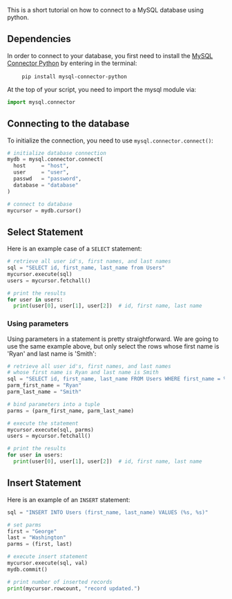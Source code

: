 This is a short tutorial on how to connect to a MySQL database using python.

## Dependencies

In order to connect to your database, you first need to install the [MySQL Connector Python](https://github.com/mysql/mysql-connector-python) by entering in the terminal:

<pre class="command-line">
    <code>pip install mysql-connector-python</code>
</pre>

At the top of your script, you need to import the mysql module via:

```py
import mysql.connector
```

## Connecting to the database

To initialize the connection, you need to use ```mysql.connector.connect()```:

```py
# initialize database connection
mydb = mysql.connector.connect(
  host     = "host",
  user     = "user",
  passwd   = "password",
  database = "database"
)

# connect to database
mycursor = mydb.cursor()
```

## Select Statement

Here is an example case of a ```SELECT``` statement:

```py
# retrieve all user id's, first names, and last names
sql = "SELECT id, first_name, last_name from Users"
mycursor.execute(sql)
users = mycursor.fetchall()

# print the results
for user in users:
  print(user[0], user[1], user[2])  # id, first name, last name
```

### Using parameters

Using parameters in a statement is pretty straightforward. We are going to use the same example above, but only select the rows whose first name is 'Ryan' and last name is 'Smith':

```py
# retrieve all user id's, first names, and last names 
# whose first name is Ryan and last name is Smith
sql = "SELECT id, first_name, last_name FROM Users WHERE first_name = %s AND last_name = %s"
parm_first_name = "Ryan"
parm_last_name = "Smith"

# bind parameters into a tuple
parms = (parm_first_name, parm_last_name)

# execute the statement
mycursor.execute(sql, parms)
users = mycursor.fetchall()

# print the results
for user in users:
  print(user[0], user[1], user[2])  # id, first name, last name
```

## Insert Statement

Here is an example of an ```INSERT``` statement:

```py
sql = "INSERT INTO Users (first_name, last_name) VALUES (%s, %s)"

# set parms
first = "George"
last = "Washington"
parms = (first, last)

# execute insert statement
mycursor.execute(sql, val)
mydb.commit()

# print number of inserted records
print(mycursor.rowcount, "record updated.")
```
